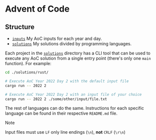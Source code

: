 # Advent of Code

## Structure

- [`inputs`](./inputs/) My AoC inputs for each year and day.
- [`solutions`](./solutions/) My solutions divided by programming languages.

Each project in the [`solutions`](./solutions/) directory has a CLI tool that
can be used to execute any AoC solution from a single entry point (there's
only one `main` function). For example:

```bash
cd ./solutions/rust/

# Execute AoC Year 2022 Day 2 with the default input file
cargo run -- 2022 2

# Execute AoC Year 2022 Day 2 with an input file of your choice
cargo run -- 2022 2 ./some/other/input/file.txt
```

The rest of languages can do the same. Instructions for each specific language
can be found in their respective `README.md` file.

> [!NOTE]
> Input files must use `LF` only line endings (`\n`), **not** `CRLF` (`\r\n`)
